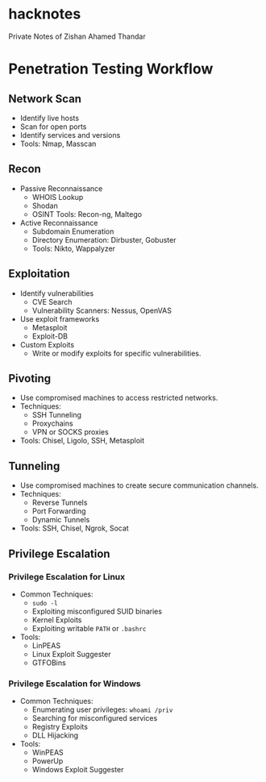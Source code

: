 # hacknotes

Private Notes of Zishan Ahamed Thandar
# Penetration Testing Workflow


## Network Scan
- Identify live hosts
- Scan for open ports
- Identify services and versions
- Tools: Nmap, Masscan

## Recon
- Passive Reconnaissance
  - WHOIS Lookup
  - Shodan
  - OSINT Tools: Recon-ng, Maltego
- Active Reconnaissance
  - Subdomain Enumeration
  - Directory Enumeration: Dirbuster, Gobuster
  - Tools: Nikto, Wappalyzer

## Exploitation
- Identify vulnerabilities
  - CVE Search
  - Vulnerability Scanners: Nessus, OpenVAS
- Use exploit frameworks
  - Metasploit
  - Exploit-DB
- Custom Exploits
  - Write or modify exploits for specific vulnerabilities.

## Pivoting
- Use compromised machines to access restricted networks.
- Techniques:
  - SSH Tunneling
  - Proxychains
  - VPN or SOCKS proxies
- Tools: Chisel, Ligolo, SSH, Metasploit

## Tunneling
- Use compromised machines to create secure communication channels.
- Techniques:
  - Reverse Tunnels
  - Port Forwarding
  - Dynamic Tunnels
- Tools: SSH, Chisel, Ngrok, Socat


## Privilege Escalation
### Privilege Escalation for Linux
- Common Techniques:
  - `sudo -l`
  - Exploiting misconfigured SUID binaries
  - Kernel Exploits
  - Exploiting writable `PATH` or `.bashrc`
- Tools:
  - LinPEAS
  - Linux Exploit Suggester
  - GTFOBins

### Privilege Escalation for Windows
- Common Techniques:
  - Enumerating user privileges: `whoami /priv`
  - Searching for misconfigured services
  - Registry Exploits
  - DLL Hijacking
- Tools:
  - WinPEAS
  - PowerUp
  - Windows Exploit Suggester




